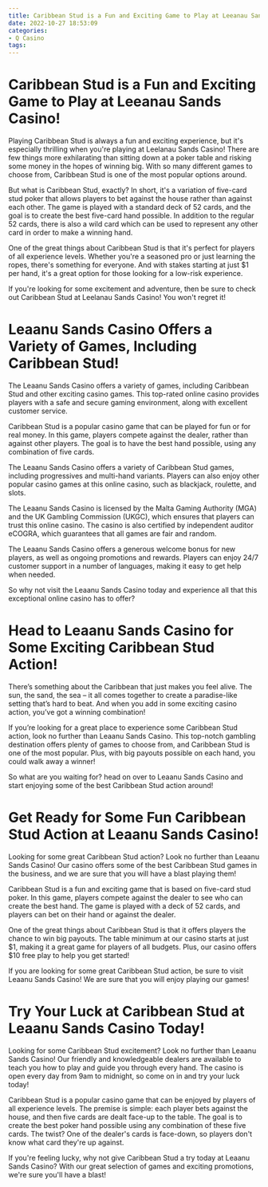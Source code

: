 ```yaml
---
title: Caribbean Stud is a Fun and Exciting Game to Play at Leeanau Sands Casino!
date: 2022-10-27 18:53:09
categories:
- Q Casino
tags:
---
```



#  Caribbean Stud is a Fun and Exciting Game to Play at Leeanau Sands Casino!

Playing Caribbean Stud is always a fun and exciting experience, but it's especially thrilling when you're playing at Leelanau Sands Casino! There are few things more exhilarating than sitting down at a poker table and risking some money in the hopes of winning big. With so many different games to choose from, Caribbean Stud is one of the most popular options around.

But what is Caribbean Stud, exactly? In short, it's a variation of five-card stud poker that allows players to bet against the house rather than against each other. The game is played with a standard deck of 52 cards, and the goal is to create the best five-card hand possible. In addition to the regular 52 cards, there is also a wild card which can be used to represent any other card in order to make a winning hand.

One of the great things about Caribbean Stud is that it's perfect for players of all experience levels. Whether you're a seasoned pro or just learning the ropes, there's something for everyone. And with stakes starting at just $1 per hand, it's a great option for those looking for a low-risk experience.

If you're looking for some excitement and adventure, then be sure to check out Caribbean Stud at Leelanau Sands Casino! You won't regret it!

#  Leaanu Sands Casino Offers a Variety of Games, Including Caribbean Stud!

The Leaanu Sands Casino offers a variety of games, including Caribbean Stud and other exciting casino games. This top-rated online casino provides players with a safe and secure gaming environment, along with excellent customer service.

Caribbean Stud is a popular casino game that can be played for fun or for real money. In this game, players compete against the dealer, rather than against other players. The goal is to have the best hand possible, using any combination of five cards.

The Leaanu Sands Casino offers a variety of Caribbean Stud games, including progressives and multi-hand variants. Players can also enjoy other popular casino games at this online casino, such as blackjack, roulette, and slots.

The Leaanu Sands Casino is licensed by the Malta Gaming Authority (MGA) and the UK Gambling Commission (UKGC), which ensures that players can trust this online casino. The casino is also certified by independent auditor eCOGRA, which guarantees that all games are fair and random.

The Leaanu Sands Casino offers a generous welcome bonus for new players, as well as ongoing promotions and rewards. Players can enjoy 24/7 customer support in a number of languages, making it easy to get help when needed.

So why not visit the Leaanu Sands Casino today and experience all that this exceptional online casino has to offer?

#  Head to Leaanu Sands Casino for Some Exciting Caribbean Stud Action!

There’s something about the Caribbean that just makes you feel alive. The sun, the sand, the sea – it all comes together to create a paradise-like setting that’s hard to beat. And when you add in some exciting casino action, you’ve got a winning combination!

If you’re looking for a great place to experience some Caribbean Stud action, look no further than Leaanu Sands Casino. This top-notch gambling destination offers plenty of games to choose from, and Caribbean Stud is one of the most popular. Plus, with big payouts possible on each hand, you could walk away a winner!

So what are you waiting for? head on over to Leaanu Sands Casino and start enjoying some of the best Caribbean Stud action around!

#  Get Ready for Some Fun Caribbean Stud Action at Leaanu Sands Casino!

Looking for some great Caribbean Stud action? Look no further than Leaanu Sands Casino! Our casino offers some of the best Caribbean Stud games in the business, and we are sure that you will have a blast playing them!

Caribbean Stud is a fun and exciting game that is based on five-card stud poker. In this game, players compete against the dealer to see who can create the best hand. The game is played with a deck of 52 cards, and players can bet on their hand or against the dealer.

One of the great things about Caribbean Stud is that it offers players the chance to win big payouts. The table minimum at our casino starts at just $1, making it a great game for players of all budgets. Plus, our casino offers $10 free play to help you get started!

If you are looking for some great Caribbean Stud action, be sure to visit Leaanu Sands Casino! We are sure that you will enjoy playing our games!

#  Try Your Luck at Caribbean Stud at Leaanu Sands Casino Today!

Looking for some Caribbean Stud excitement? Look no further than Leaanu Sands Casino! Our friendly and knowledgeable dealers are available to teach you how to play and guide you through every hand. The casino is open every day from 9am to midnight, so come on in and try your luck today!

Caribbean Stud is a popular casino game that can be enjoyed by players of all experience levels. The premise is simple: each player bets against the house, and then five cards are dealt face-up to the table. The goal is to create the best poker hand possible using any combination of these five cards. The twist? One of the dealer's cards is face-down, so players don't know what card they're up against.

If you're feeling lucky, why not give Caribbean Stud a try today at Leaanu Sands Casino? With our great selection of games and exciting promotions, we're sure you'll have a blast!